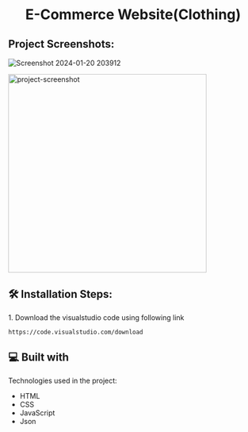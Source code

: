 <h1 align="center" id="title">E-Commerce Website(Clothing)</h1>

<h2>Project Screenshots:</h2>

![Screenshot 2024-01-20 203912](https://github.com/Mohamedthanvir/E-commerce-Clothing-/assets/107427917/117bd3d3-0c03-4177-8a4f-dd108ae8d4cc)

<img src="D:\project\resume\dress\Output\Screenshot 2024-01-20 204011.png" alt="project-screenshot" width="400" height="400/">

<h2>🛠️ Installation Steps:</h2>

<p>1. Download the visualstudio code using following link</p>

```
https://code.visualstudio.com/download
```

  
  
<h2>💻 Built with</h2>

Technologies used in the project:

*   HTML
*   CSS
*   JavaScript
*   Json
